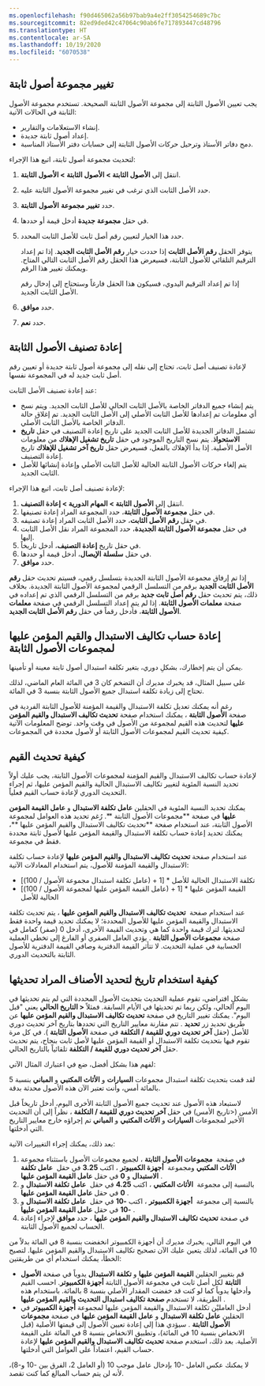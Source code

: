 ```yaml
---
ms.openlocfilehash: f90d465062a56b97bab9a4e2ff3054254689c7bc
ms.sourcegitcommit: 82ed9ded42c47064c90ab6fe717893447cd48796
ms.translationtype: HT
ms.contentlocale: ar-SA
ms.lasthandoff: 10/19/2020
ms.locfileid: "6070538"
---
```

## <a name="change-a-fixed-asset-group"></a>تغيير مجموعة أصول ثابتة

يجب تعيين الأصول الثابتة إلى مجموعة الأصول الثابتة الصحيحة. تستخدم مجموعة الأصول الثابتة في الحالات الآتية:

-   إنشاء الاستعلامات والتقارير.
-   إعداد أصول ثابتة جديدة.
-   دمج دفاتر الأستاذ وترحيل حركات الأصول الثابتة إلى حسابات دفتر الأستاذ المناسبة.

لتحديث مجموعة أصول ثابتة، اتبع هذا الإجراء:

1.  انتقل إلى **الأصول الثابتة > الأصول الثابتة > الأصول الثابتة**.
2.  حدد الأصل الثابت الذي ترغب في تغيير مجموعة الأصول الثابتة عليه.
3.  حدد **تغيير** **مجموعة** **الأصول** **الثابتة**.
4.  في حقل **مجموعة** **جديدة** أدخل قيمة أو حددها.
5.  حدد هذا الخيار لتعيين رقم أصل ثابت للأصل الثابت المحدد.

    يتوفر الحقل **رقم الأصل الثابت** إذا حددت خيار **رقم الأصل الثابت الجديد**. إذا تم إعداد الترقيم التلقائي للأصول الثابتة، فسيعرض هذا الحقل رقم الأصل الثابت التالي المتاح. ويمكنك تغيير هذا الرقم.

    إذا تم إعداد الترقيم اليدوي، فسيكون هذا الحقل فارغاً وستحتاج إلى إدخال رقم الأصل الثابت الجديد.
6.  حدد **موافق**.
7.  حدد **نعم**.

## <a name="reclassify-fixed-assets"></a>إعادة تصنيف الأصول الثابتة

لإعادة تصنيف أصل ثابت، تحتاج إلى نقله إلى مجموعة أصول ثابتة جديدة أو تعيين رقم أصل ثابت جديد له في المجموعة نفسها.

عند إعادة تصنيف الأصل الثابت:

-   يتم إنشاء جميع الدفاتر الخاصة بالأصل الثابت الحالي للأصل الثابت الجديد. ويتم نسخ أي معلومات تم إعدادها للأصل الثابت الأصلي إلى الأصل الثابت الجديد. تم إغلاق حالة الدفاتر الخاصة بالأصل الثابت الأصلي.
-   تشتمل الدفاتر الجديدة للأصل الثابت الجديد على تاريخ إعادة التصنيف في حقل **تاريخ الاستحواذ**. يتم نسخ التاريخ الموجود في حقل **تاريخ تشغيل الإهلاك** من معلومات الأصل الأصلية. إذا بدأ الإهلاك بالفعل، فسيعرض حقل **تاريخ آخر تشغيل للإهلاك** تاريخ إعادة التصنيف.
-   يتم إلغاء حركات الأصول الثابتة الحالية للأصل الثابت الأصلي وإعادة إنشائها للأصل الثابت الجديد.

لإعادة تصنيف أصل ثابت، اتبع هذا الإجراء:

1.  انتقل إلى **الأصول الثابتة > المهام الدورية > إعادة التصنيف**.
2.  في حقل **مجموعة الأصول الثابتة**، حدد المجموعة المراد إعادة تصنيفها.
3.  في حقل **رقم الأصل الثابت**، حدد الأصل الثابت المراد إعادة تصنيفه.
4.  في حقل **مجموعة الأصول الثابتة الجديدة**، حدد المجموعة المراد نقل الأصل الثابت إليها.
1.  في حقل تاريخ **إعادة التصنيف**، أدخل تاريخاً.
2.  في حقل **سلسلة** **الإيصال**، أدخل قيمة أو حددها.
3.  حدد **موافق**.

إذا تم إرفاق مجموعة الأصول الثابتة الجديدة بتسلسل رقمي، فسيتم تحديث حقل **رقم الأصل الثابت الجديد** برقم من التسلسل الرقمي لمجموعة الأصول الثابتة الجديدة. بخلاف ذلك، يتم تحديث حقل **رقم أصل ثابت جديد** برقم من التسلسل الرقمي الذي تم إعداده في صفحة **معلمات الأصول الثابتة**. إذا لم يتم إعداد التسلسل الرقمي في صفحة **معلمات الأصول الثابتة**، فأدخل رقماً في حقل **رقم الأصل الثابت الجديد**.

## <a name="recalculate-replacement-costs-and-insured-values-for-fixed-asset-groups"></a>إعادة حساب تكاليف الاستبدال والقيم المؤمن عليها لمجموعات الأصول الثابتة

يمكن أن يتم إخطارك، بشكلِ دوري، بتغير تكلفة استبدال أصول ثابتة معينة أو تأمينها.

على سبيل المثال، قد يخبرك مديرك أن التضخم كان 3 في المائة العام الماضي، لذلك تحتاج إلى زيادة تكلفة استبدال جميع الأصول الثابتة بنسبة 3 في المائة.

رغم أنه يمكنك تعديل تكلفة الاستبدال والقيمة المؤمنة للأصول الثابتة الفردية في صفحة **الأصول الثابتة** ، يمكنك استخدام صفحة **تحديث تكاليف الاستبدال والقيم المؤمن عليها** لتحديث هذه القيم لمجموعة من الأصول في وقت واحد. توضح المعلومات الآتية كيفية تحديث القيم لمجموعات الأصول الثابتة أو لأصول محددة في المجموعات.

## <a name="how-values-are-updated"></a>كيفية تحديث القيم

لإعادة حساب تكاليف الاستبدال والقيم المؤمنة لمجموعات الأصول الثابتة، يجب عليك أولاً تحديد النسبة المئوية لتغيير تكاليف الاستبدال الحالية والقيم المؤمن عليها، ثم إجراء التحديث الدوري لإعادة حساب القيم فعلياً.

يمكنك تحديد النسبة المئوية في الحقلين **عامل تكلفة الاستبدال** و **عامل القيمة المؤمن عليها** في صفحة **مجموعات الأصول الثابتة **. رُغم تحديد هذه العوامل لمجموعة الأصول الثابتة، عند استخدام صفحة **تحديث تكاليف الاستبدال والقيم المؤمن عليها **، يمكنك تحديد إعادة حساب تكلفة الاستبدال والقيمة المؤمن عليها لأصول ثابتة محددة فقط في مجموعة.

عند استخدام صفحة **تحديث تكاليف الاستبدال والقيم المؤمن عليها** لإعادة حساب تكلفة الاستبدال والقيمة المؤمنة للأصول، يتم استخدام المعادلات الآتية:

-   [(عامل تكلفة استبدال مجموعة الأصول / 100) + 1] * تكلفة الاستبدال الحالية للأصل
-   [(عامل القيمة المؤمن عليها لمجموعة الأصول / 100) + 1] * القيمة المؤمن عليها الحالية للأصل

عند استخدام صفحة  **تحديث تكاليف الاستبدال والقيم المؤمن عليها** ، يتم تحديث تكلفة الاستبدال والقيمة المؤمن عليها للأصول المحددة؛ لا يمكنك تحديد قيمة واحدة فقط لتحديثها. لترك قيمة واحدة كما هي وتحديث القيمة الأخرى، أدخل 0 (صفر) كعامل في صفحة **مجموعات الأصول الثابتة** . يؤدي العامل الصفري أو الفارغ إلى تخطي العملية الحسابية في عملية التحديث. لا تتأثر القيمة الدفترية وصافي القيمة الدفترية للأصول الثابتة بالتحديث الدوري.

## <a name="how-to-use-a-date-to-select-which-items-to-update"></a>كيفية استخدام تاريخ لتحديد الأصناف المراد تحديثها

بشكلٍ افتراضي، تقوم عملية التحديث بتحديث الأصول المحددة التي لم يتم تحديثها في اليوم الحالي، ولكن ربما تم تحديثها في الأيام السابقة. فمثلاً **< التاريخ الحالي** يعني "قبل اليوم". يمكنك تغيير التاريخ في صفحة **تحديث تكاليف الاستبدال والقيم المؤمن عليها** عن طريق تحديد زر **تحديد** . تتم مقارنة معايير التاريخ التي تحددها بتاريخ آخر تحديث دوري للأصل (حقل **آخر تحديث دوري للقيمة / التكلفة** في صفحة **الأصول الثابتة** ). في كل مرة تقوم فيها بتحديث تكلفة الاستبدال أو القيمة المؤمن عليها لأصل ثابت بنجاح، يتم تحديث حقل **آخر تحديث دوري للقيمة / التكلفة** تلقائياً بالتاريخ الحالي.

لفهم هذا بشكل أفضل، ضع في اعتبارك المثال الآتي:

لقد قمت بتحديث تكلفة استبدال مجموعات **السيارات** و **الأثاث المكتبي** و **المباني** بنسبة 5 بالمائة أمس، وأنت تعتبر الآن هذه الأصول محدثة بدقة.

لاستبعاد هذه الأصول عند تحديث جميع الأصول الثابتة الأخرى اليوم، أدخل تاريخاً قبل الأمس (<تاريخ الأمس) في حقل **آخر تحديث دوري للقيمة / التكلفة** ، نظراً إلى أن التحديث الأخير لمجموعات **السيارات** و **الأثاث المكتبي** و **المباني** تم إجراؤه خارج معايير التاريخ التي أدخلتها.

بعد ذلك، يمكنك إجراء التغييرات الآتية:

1.  في صفحة  **مجموعات الأصول الثابتة** ، لجميع مجموعات الأصول باستثناء مجموعة  **الأثاث المكتبي** ومجموعة  **أجهزة الكمبيوتر** ، اكتب **3.25** في حقل  **عامل تكلفة الاستبدال** و **0** في حقل **عامل القيمة المؤمن عليها** .
2.  بالنسبة إلى مجموعة  **الأثاث المكتبي** ، اكتب **4.25** في حقل  **عامل تكلفة الاستبدال** و **0** في حقل **عامل القيمة المؤمن عليها** .
3.  بالنسبة إلى مجموعة  **أجهزة الكمبيوتر** ، اكتب **-10** في حقل  **عامل تكلفة الاستبدال** و **-10** في حقل **عامل القيمة المؤمن عليها** .
4.  في صفحة **تحديث تكاليف الاستبدال والقيم المؤمن عليها** ، حدد **موافق** لإجراء إعادة الحساب لجميع الأصول الثابتة.

في اليوم التالي، يخبرك مديرك أن أجهزة الكمبيوتر انخفضت بنسبة 8 في المائة بدلاً من 10 في المائة، لذلك يتعين عليك الآن تصحيح تكاليف الاستبدال والقيم المؤمن عليها. لتصيح الخطأ، يمكنك استخدام أي من طريقتين:

-   قم بتغيير الحقلين **القيمة المؤمن عليها** و **تكلفة الاستبدال** يدوياً في صفحة **الأصول الثابتة** لكل أصل ثابت في مجموعة الأصول الثابتة **أجهزة الكمبيوتر**. احسب القيم وأدخلها يدوياً كما لو كنت قد خفضت المقدار الأصلي بنسبة 8 بالمائة. باستخدام هذه الطريقة، لا تستخدم **صفحة تكاليف استبدال التحديث والقيم المؤمن عليها** .
-   أدخل العامليْن تكلفة الاستبدال والقيمة المؤمن عليها لمجموعة **أجهزة الكمبيوتر** في الحقلين **عامل تكلفة الاستبدال** و **عامل القيمة المؤمن عليها** في صفحة **مجموعات الأصول الثابتة** . سيؤدي هذا إلى إعادة تعيين الأصول إلى قيمتها الأصلية (قبل الانخفاض بنسبة 10 في المائة)، وتطبيق الانخفاض بنسبة 8 في المائة على القيمة الأصلية. بعد ذلك، استخدم صفحة **تحديث تكاليف الاستبدال والقيم المؤمن عليها** لإعادة حساب القيم، اعتماداً على العوامل التي أدخلتها.

لا يمكنك عكس العامل -10 بإدخال عامل موجب 10 (أو العامل 2، الفرق بين -10 و-8)، لأنه لن يتم حساب المبالغ كما كنت تقصد.
